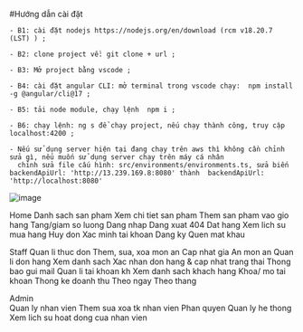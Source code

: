 #Hướng dẫn cài đặt

    - B1: cài đặt nodejs https://nodejs.org/en/download (rcm v18.20.7 (LST) ) ;
    
    - B2: clone project về: git clone + url ;
    
    - B3: Mở project bằng vscode ;
    
    - B4: cài đặt angular CLI: mở terminal trong vscode chạy:  npm install -g @angular/cli@17 ;
    
    - B5: tải node module, chạy lệnh  npm i ;
    
    - B6: chạy lệnh: ng s để chạy project, nếu chạy thành công, truy cập localhost:4200 ;
    
    - Nếu sử dụng server hiện tại đang chạy trên aws thì không cần chỉnh sửa gì, nếu muốn sử dụng server chạy trên máy cá nhân
      chỉnh sửa file cấu hình: src/environments/environments.ts, sửa biến  backendApiUrl: 'http://13.239.169.8:8080' thành  backendApiUrl: 'http://localhost:8080'

![image](https://github.com/user-attachments/assets/478b86bf-296a-4c54-8ba8-5a40e51d516d)


Home
	Danh sach san pham
	Xem chi tiet san pham
	Them san pham vao gio hang
	Tang/giam so luong
	Dang nhap
	Dang xuat
	404
	Dat hang
	Xem lich su mua hang
	Huy don
	Xac minh tai khoan
	Dang ky
	Quen mat khau

Staff
	Quan li thuc don
		Them, sua, xoa mon an
		Cap nhat gia
		An mon an
	Quan li don hang
		Xem danh sach
		Xac nhan don hang & cap nhat trang thai
		Thong bao gui mail
	Quan li tai khoan kh
		Xem danh sach khach hang
		Khoa/ mo tai khoan
	Thong ke doanh thu
		Theo ngay
		Theo thang
	
Admin	
	Quan ly nhan vien
		Them sua xoa tk nhan vien
		Phan quyen
	Quan ly he thong
		Xem lich su hoat dong cua nhan vien
	
	
